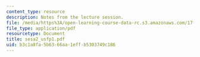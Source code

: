```yaml
---
content_type: resource
description: Notes from the lecture session.
file: /media/https%3A/open-learning-course-data-rc.s3.amazonaws.com/17-55j-introduction-to-latin-american-studies-fall-2006/b3c1a8fa5b6366aa1effb5303749c186_sesa2_usfp1.pdf
file_type: application/pdf
resourcetype: Document
title: sesa2_usfp1.pdf
uid: b3c1a8fa-5b63-66aa-1eff-b5303749c186
---
```

